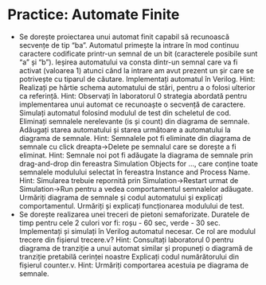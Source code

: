 # Practice: Automate Finite

 - Se dorește proiectarea unui automat finit capabil să recunoască secvențe de tip “ba”. Automatul primește la intrare în mod continuu caractere codificate printr-un semnal de un bit (caracterele posibile sunt “a” și “b”). Ieșirea automatului va consta dintr-un semnal care va fi activat (valoarea 1) atunci când la intrare am avut prezent un șir care se potrivește cu tiparul de căutare.
Implementați automatul în Verilog.
Hint: Realizați pe hârtie schema automatului de stări, pentru a o folosi ulterior ca referință.
Hint: Observați în laboratorul 0 strategia abordată pentru implementarea unui automat ce recunoaște o secvență de caractere.
Simulați automatul folosind modulul de test din scheletul de cod. Eliminați semnalele nerelevante (is și count) din diagrama de semnale. Adăugați starea automatului și starea următoare a automatului la diagrama de semnale.
Hint: Semnalele pot fi eliminate din diagrama de semnale cu click dreapta→Delete pe semnalul care se dorește a fi eliminat.
Hint: Semnale noi pot fi adăugate la diagrama de semnale prin drag-and-drop din fereastra Simulation Objects for …, care conține toate semnalele modulului selectat în fereastra Instance and Process Name.
Hint: Simularea trebuie repornită prin Simulation→Restart urmat de Simulation→Run pentru a vedea comportamentul semnalelor adăugate.
Urmăriți diagrama de semnale și codul automatului și explicați comportamentul. Urmăriți și explicați funcționarea modulului de test.
 - Se dorește realizarea unei treceri de pietoni semaforizate. Duratele de timp pentru cele 2 culori vor fi: roșu - 60 sec, verde - 30 sec.
Implementați și simulați în Verilog automatul necesar. Ce rol are modulul trecere din fișierul trecere.v?
Hint: Consultați laboratorul 0 pentru diagrama de tranziție a unui automat similar și propuneți o diagramă de tranziție pretabilă cerinței noastre
Explicați codul numărătorului din fișierul counter.v.
Hint: Urmăriți comportarea acestuia pe diagrama de semnale.
